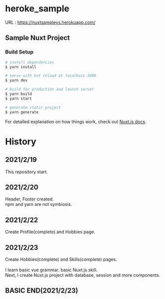 # heroke_sample
URL : https://nuxtsampleys.herokuapp.com/

## Sample Nuxt Project

### Build Setup

```bash
# install dependencies
$ yarn install

# serve with hot reload at localhost:3000
$ yarn dev

# build for production and launch server
$ yarn build
$ yarn start

# generate static project
$ yarn generate
```

For detailed explanation on how things work, check out [Nuxt.js docs](https://nuxtjs.org).

# History
## 2021/2/19
This repository start.

## 2021/2/20
Header, Footer created.<br>
npm and yarn are not symbiosis.

## 2021/2/22
Create Profile(complete) and Hobbies page.

## 2021/2/23
Create Hobbies(complete) and Skills(complete) pages.<br>
<br>
I learn basic vue grammar. basic Nuxt.js skill.<br>
Next, I create Nuxt.js project with database, session and more components. 

## BASIC END(2021/2/23)
